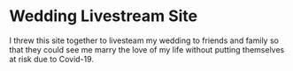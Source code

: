 # Wedding Livestream Site

I threw this site together to livesteam my wedding to friends and family so that they could see me marry the love of my life without putting themselves at risk due to Covid-19.
